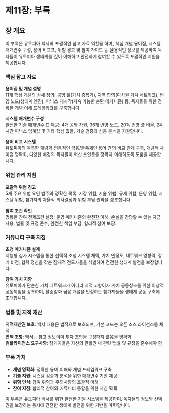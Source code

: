# 제11장: 부록

## 장 개요

이 부록은 유토피아 백서의 포괄적인 참고 자료 역할을 하며, 핵심 개념 용어집, 시스템 매개변수 구성, 용어 비교표, 위험 경고 및 참여 가이드 등 실용적인 정보를 제공하여 독자들이 유토피아 생태계를 깊이 이해하고 안전하게 참여할 수 있도록 포괄적인 지원을 제공합니다.

### 핵심 참고 자료

**용어집 및 개념 설명**  
11개 핵심 개념의 상세 정의: 공명 풀(가치 증폭기), 지역 합의(다차원 가치 네트워크), 번영 노드(생태계 엔진), 피닉스 재시작(지속 가능한 순환 메커니즘) 등, 독자들을 위한 정확한 개념 이해 프레임워크를 구축합니다.

**시스템 매개변수 구성**  
완전한 기술 매개변수 표 제공: 4개 공명 차원, 36개 번영 노드, 20% 번영 풀 비율, 24시간 피닉스 임계값 및 기타 핵심 값들, 기술 검증과 심층 분석을 지원합니다.

**용어 비교 시스템**  
유토피아의 독특한 개념과 전통적인 금융/블록체인 용어 간의 비교 관계 구축, 개념적 차이점 명확화, 다양한 배경의 독자들이 혁신 포인트를 정확히 이해하도록 도움을 제공합니다.

### 위험 관리 지침

**포괄적 위험 경고**  
5개 주요 위험 요인 범주의 명확한 목록: 시장 위험, 기술 위험, 규제 위험, 운영 위험, 시스템 위험, 참가자의 자율적 의사결정과 위험 부담 원칙을 강조합니다.

**참여 조건 확인**  
명확한 참여 전제조건 설정: 운영 메커니즘의 완전한 이해, 손실을 감당할 수 있는 자금 사용, 법률 및 규정 준수, 완전한 책임 부담, 합리적 참여 보장.

### 커뮤니티 구축 지침

**초청 메커니즘 설계**  
지능형 심사 시스템을 통한 선택적 초청 시스템 채택, 가치 인정도, 네트워크 영향력, 장기 비전, 협력 정신을 갖춘 잠재적 전도사들을 식별하여 건전한 생태계 발전을 보장합니다.

**참여 가치 지향**  
유토피아가 단순한 가치 네트워크가 아니라 지적 고향이자 가치 공동창조를 위한 이상적 공동체임을 강조하며, 탈중앙화 금융 개념을 인정하는 참가자들을 생태계 공동 구축에 초대합니다.

### 법률 및 지적 재산

**지적재산권 보호**: 백서 내용은 법적으로 보호되며, 기본 코드는 오픈 소스 라이선스를 채택  
**면책 조항**: 백서는 참고 정보이며 투자 조언을 구성하지 않음을 명확화  
**컴플라이언스 요구사항**: 참가자들은 자신의 관할권 내 관련 법률 및 규정을 준수해야 함

### 부록 가치

* **개념 명확화**: 정확한 용어 이해와 개념 프레임워크 구축
* **기술 지원**: 시스템 검증과 분석을 위한 매개변수 기반 제공
* **위험 인식**: 참여 위험과 주의사항의 포괄적 이해
* **참여 지침**: 합리적 참여와 커뮤니티 통합을 위한 지침 획득

이 부록은 유토피아 백서를 위한 완전한 지원 시스템을 제공하며, 독자들의 정보와 선택권을 보장하는 동시에 건전한 생태계 발전을 위한 기반을 마련합니다.